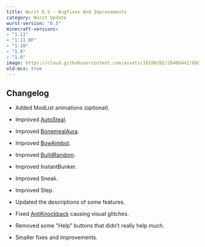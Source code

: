 ```yaml
---
title: Wurst 6.5 - Bugfixes And Improvements
category: Wurst Update
wurst-version: "6.5"
minecraft-versions:
- "1.11"
- "1.11 OF"
- "1.10"
- "1.9"
- "1.8"
image: https://cloud.githubusercontent.com/assets/10100202/26486442/6bb76006-41fb-11e7-999a-c4bb31f3b4ab.jpg
old-mcx: true
---
```

## Changelog

- Added ModList animations (optional).

- Improved [AutoSteal](https://wurst.wiki/autosteal).

- Improved [BonemealAura](https://wurst.wiki/bonemealaura).

- Improved [BowAimbot](https://wurst.wiki/bowaimbot).

- Improved [BuildRandom](https://wurst.wiki/buildrandom).

- Improved InstantBunker.

- Improved Sneak.

- Improved Step.

- Updated the descriptions of some features.

- Fixed [AntiKnockback](https://wurst.wiki/antiknockback) causing visual glitches.

- Removed some "Help" buttons that didn’t really help much.

- Smaller fixes and improvements.
